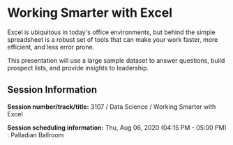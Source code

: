 # Working Smarter with Excel

Excel is ubiquitous in today's office environments, but behind the simple spreadsheet is a robust set of tools that can make your work faster, more efficient, and less error prone.

This presentation will use a large sample dataset to answer questions, build prospect lists, and provide insights to leadership.

## Session Information

**Session number/track/title:** 3107 / Data Science / Working Smarter with Excel

**Session scheduling information:** Thu, Aug 06, 2020 (04:15 PM - 05:00 PM) : Palladian Ballroom 
